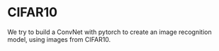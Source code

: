 # CIFAR10
We try to build a ConvNet with pytorch to create an image recognition model, using images from CIFAR10.
